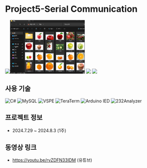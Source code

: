 # Project5-Serial Communication

<img src="../main/Images/Detection.png"/><img src="https://github.com/YonggunJung/Project4-Yolov3/blob/main/Images/photo.png" width="48%" height="48%"/>
<img src="../main/Images/labeling.png"/>
<img src="../main/Images/colab.png"/>

## 사용 기술
 ![C#](https://img.shields.io/badge/c%23-%23239120.svg?style=for-the-badge&logo=csharp&logoColor=white) ![MySQL](https://img.shields.io/badge/mysql-4479A1.svg?style=for-the-badge&logo=mysql&logoColor=white) ![VSPE](https://img.shields.io/badge/VSPE-3670A0?style=for-the-badge&logo=VSPE&logoColor=ffdd54) ![TeraTerm](https://img.shields.io/badge/TeraTerm-%23white.svg?style=for-the-badge&logo=TeraTerm&logoColor=white) ![Arduino IED](https://img.shields.io/badge/ArduinoIED-5C2D91.svg?style=for-the-badge&logo=Arduino-IED&logoColor=white) ![232Analyzer](https://img.shields.io/badge/232Analyzer-3670A0?style=for-the-badge&logo=232Analyzer&logoColor=ffdd54) 

## 프로젝트 정보
 - 2024.7.29 ~ 2024.8.3 (1주)

## 동영상 링크
 - https://youtu.be/rvZDFN33IDM (유튜브)
